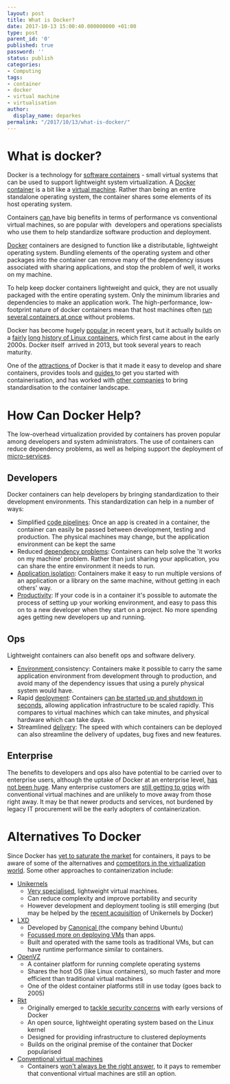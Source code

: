 ```yaml
---
layout: post
title: What is Docker?
date: 2017-10-13 15:00:40.000000000 +01:00
type: post
parent_id: '0'
published: true
password: ''
status: publish
categories:
- Computing
tags:
- container
- docker
- virtual machine
- virtualisation
author:
  display_name: deparkes
permalink: "/2017/10/13/what-is-docker/"
---
```

<h1>What is docker?</h1>
Docker is a technology for <a href="https://en.wikipedia.org/wiki/Operating-system-level_virtualization">software containers</a> - small virtual systems that can be used to support lightweight system virtualization. A <a href="https://www.docker.com/what-docker">Docker container</a> is a bit like a <a href="https://en.wikipedia.org/wiki/Virtual_machine">virtual machine</a>. Rather than being an entire standalone operating system, the container shares some elements of its host operating system.

Containers <a href="http://mspmentor.net/technologies/docker-vs-virtual-machines-understanding-performance-differences">can </a>have big benefits in terms of performance vs conventional virtual machines, so are popular with  developers and operations specialists who use them to help standardize software production and deployment.

<a href="https://en.m.wikipedia.org/wiki/Docker_(software)">Docker</a> containers are designed to function like a distributable, lightweight operating system. Bundling elements of the operating system and other packages into the container can remove many of the dependency issues associated with sharing applications, and stop the problem of well, it works on my machine.

To help keep docker containers lightweight and quick, they are not usually packaged with the entire operating system. Only the minimum libraries and dependencies to make an application work. The high-performance, low-footprint nature of docker containers mean that host machines often <a href="https://sysdig.com/blog/sysdig-docker-usage-report-2017/">run several containers at once</a> without problems.

Docker has become hugely <a href="https://containerjournal.com/2017/05/09/understanding-why-docker-popular/">popular </a>in recent years, but it actually builds on a <a href="https://blog.aquasec.com/a-brief-history-of-containers-from-1970s-chroot-to-docker-2016">fairly</a> <a href="https://opensource.com/resources/what-are-linux-containers">long history of Linux containers</a>, which first came about in the early 2000s. Docker itself  arrived in 2013, but took several years to reach maturity.

One of the <a href="http://www.zdnet.com/article/what-is-docker-and-why-is-it-so-darn-popular/">attractions </a>of Docker is that it made it easy to develop and share containers, provides tools and <a href="https://docs.docker.com/get-started/">guides </a>to get you started with containerisation, and has worked with <a href="https://www.opencontainers.org/about/members">other companies</a> to bring standardisation to the container landscape.
<h1>How Can Docker Help?</h1>
The low-overhead virtualization provided by containers has proven popular among developers and system administrators. The use of containers can reduce dependency problems, as well as helping support the deployment of <a href="https://martinfowler.com/articles/microservices.html">micro-services</a>.
<h2>Developers</h2>
Docker containers can help developers by bringing standardization to their development environments. This standardization can help in a number of ways:
<ul>
<li>Simplified <a href="https://devops.com/continuous-delivery-pipeline/">code pipelines</a>: Once an app is created in a container, the container can easily be passed between development, testing and production. The physical machines may change, but the application environment can be kept the same</li>
<li>Reduced <a href="https://en.wikipedia.org/wiki/Dependency_hell">dependency problems</a>: Containers can help solve the 'it works on my machine' problem. Rather than just sharing your application, you can share the entire environment it needs to run.</li>
<li>
<a href="https://www.citrix.com/blogs/2008/08/19/application-isolation-what-does-that-really-mean/">Application isolation</a>: Containers make it easy to run multiple versions of an application or a library on the same machine, without getting in each others' way.</li>
<li>
<a href="https://stackify.com/measuring-software-development-productivity/">Productivity</a>: If your code is in a container it's possible to automate the process of setting up your working environment, and easy to pass this on to a new developer when they start on a project. No more spending ages getting new developers up and running.</li>
</ul>
<h2>Ops</h2>
Lightweight containers can also benefit ops and software delivery.
<ul>
<li>
<a href="https://en.wikipedia.org/wiki/Deployment_environment">Environment </a>consistency: Containers make it possible to carry the same application environment from development through to production, and avoid many of the dependency issues that using a purely physical system would have.</li>
<li>Rapid <a href="https://en.wikipedia.org/wiki/DevOps#Deployment">deployment</a>: Containers <a href="http://mspmentor.net/technologies/docker-vs-virtual-machines-understanding-performance-differences">can be started up and shutdown in seconds</a>, allowing application infrastructure to be scaled rapidly. This compares to virtual machines which can take minutes, and physical hardware which can take days.</li>
<li>Streamlined <a href="https://en.wikipedia.org/wiki/Continuous_delivery">delivery</a>: The speed with which containers can be deployed can also streamline the delivery of updates, bug fixes and new features.</li>
</ul>
<h2>Enterprise</h2>
The benefits to developers and ops also have potential to be carried over to enterprise users, although the uptake of Docker at an enterprise level, <a href="https://www.theregister.co.uk/2017/09/11/container_adoption_still_low_says_cloud_foundation/">has not been huge</a>. Many enterprise customers are <a href="https://www.theregister.co.uk/2016/03/04/docker_dumbest_move_you_make/">still getting to grips</a> with conventional virtual machines and are unlikely to move away from those right away. It may be that newer products and services, not burdened by legacy IT procurement will be the early adopters of containerization.
<h1>Alternatives To Docker</h1>
Since Docker has <a href="https://www.contino.io/insights/beyond-docker-other-types-of-containers">yet to saturate the market</a> for containers, it pays to be aware of some of the alternatives and <a href="https://www.infoq.com/articles/container-landscape-2016">competitors in the virtualization world</a>.
Some other approaches to containerization include:
<ul>
<li>
<a href="http://unikernel.org/">Unikernels</a>
<ul>
<li>
<a href="https://stackoverflow.com/questions/30392261/docker-container-compared-with-unikernel">Very specialised</a>, lightweight virtual machines.</li>
<li>Can reduce complexity and improve portability and security</li>
<li>However development and deployment tooling is still emerging (but may be helped by the <a href="http://www.linuxjournal.com/content/unikernels-docker-and-why-you-should-care">recent acquisition</a> of Unikernels by Docker)</li>
</ul>
</li>
<li>
<a href="https://www.ubuntu.com/containers/lxD">LXD</a>
<ul>
<li>Developed by <a href="https://www.canonical.com/">Canonical </a>(the company behind Ubuntu)</li>
<li>
<a href="https://unix.stackexchange.com/questions/254956/what-is-the-difference-between-docker-lxd-and-lxc">Focussed more on deploying VMs</a> than apps.</li>
<li>Built and operated with the same tools as traditional VMs, but can have runtime performance similar to containers.</li>
</ul>
</li>
<li>
<a href="https://openvz.org/Main_PagE">OpenVZ</a>
<ul>
<li>A container platform for running complete operating systems</li>
<li>Shares the host OS (like Linux containers), so much faster and more efficient than traditional virtual machines</li>
<li>One of the oldest container platforms still in use today (goes back to 2005)</li>
</ul>
</li>
<li>
<a href="https://coreos.com/blog/rocket.html">Rkt</a>
<ul>
<li>Originally emerged to <a href="https://bobcares.com/blog/docker-vs-rkt-rocket/">tackle security concerns</a> with early versions of Docker</li>
<li>An open source, lightweight operating system based on the Linux kernel</li>
<li>Designed for providing infrastructure to clustered deployments</li>
<li>Builds on the original premise of the container that Docker popularised</li>
</ul>
</li>
<li>
<a href="https://en.wikipedia.org/wiki/Virtual_machine">Conventional virtual machines</a>
<ul>
<li>Containers <a href="https://www.itworld.com/article/2915530/virtualization/containers-vs-virtual-machines-how-to-tell-which-is-the-right-choice-for-your-enterprise.html">won't always be the right answer</a>, to it pays to remember that conventional virtual machines are still an option.</li>
</ul>
</li>
</ul>
